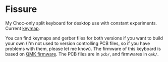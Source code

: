 Fissure
=======

My Choc-only split keyboard for desktop use with constant experiments. Current [keymap](http://www.keyboard-layout-editor.com/#/gists/99409a249d886554bd60af15782b2d50). 

You can find keymaps and gerber files for both versions if you want to build your own (I'm not used to version controlling PCB files, so if you have problems with them, please let me know). The firmware of this keyboard is based on [QMK firmware](https://github.com/qmk/qmk_firmware). The PCB files are in `pcb/`, and firmwares in `qmk/`.
